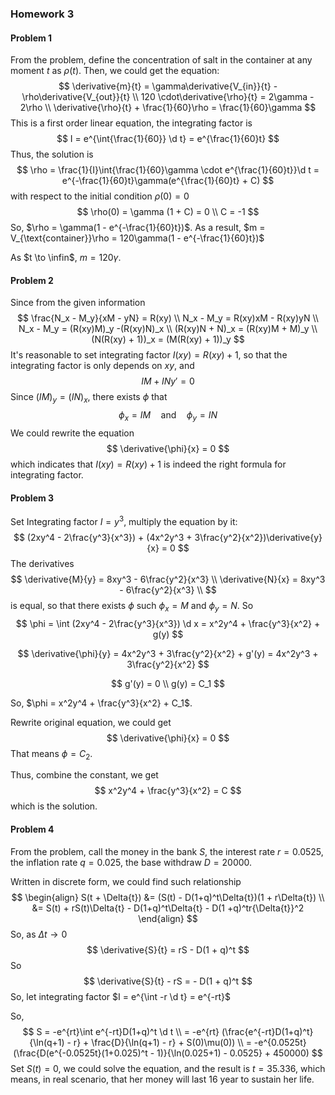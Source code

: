 $$
\newcommand\d{\text{d}}
$$

### Homework 3

#### Problem 1

From the problem, define the concentration of salt in the container at any moment $t$ as $\rho(t)$. Then, we could get the equation:
$$
\derivative{m}{t} = \gamma\derivative{V_{in}}{t} - \rho\derivative{V_{out}}{t} \\
120 \cdot\derivative{\rho}{t} = 2\gamma - 2\rho \\
\derivative{\rho}{t}  + \frac{1}{60}\rho = \frac{1}{60}\gamma
$$
This is a first order linear equation, the integrating factor is
$$
I = e^{\int{\frac{1}{60}} \d t} = e^{\frac{1}{60}t}
$$
Thus, the solution is
$$
\rho = \frac{1}{I}\int{\frac{1}{60}\gamma \cdot e^{\frac{1}{60}t}}\d t = e^{-\frac{1}{60}t}\gamma(e^{\frac{1}{60}t} +  C)
$$
with respect to the initial condition $\rho(0) = 0$
$$
\rho(0) = \gamma (1 + C) = 0 \\
C = -1
$$
So, $\rho = \gamma(1 - e^{-\frac{1}{60}t})$. As a result, $m = V_{\text{container}}\rho = 120\gamma(1 - e^{-\frac{1}{60}t})$

As $t \to \infin$, $m = 120\gamma$.

#### Problem 2

Since from the given information
$$
\frac{N_x - M_y}{xM - yN} = R(xy) \\
N_x - M_y = R(xy)xM - R(xy)yN \\
N_x - M_y = (R(xy)M)_y -(R(xy)N)_x \\
(R(xy)N + N)_x = (R(xy)M + M)_y \\
(N(R(xy) + 1))_x = (M(R(xy) + 1))_y  
$$
It's reasonable to set integrating factor $I(xy) = R(xy) + 1$, so that the integrating factor is only depends on $xy$, and
$$
IM + INy' = 0
$$
Since $(IM)_y = (IN)_x$, there exists $\phi$ that
$$
\phi_x = IM \quad \text{and} \quad \phi_y = IN
$$
We could rewrite the equation
$$
\derivative{\phi}{x} = 0
$$
which indicates that $I(xy) = R(xy) + 1$ is indeed the right formula for integrating factor.

#### Problem 3

Set Integrating factor $I = y^3$, multiply the equation by it:
$$
(2xy^4 - 2\frac{y^3}{x^3}) + (4x^2y^3 + 3\frac{y^2}{x^2})\derivative{y}{x} = 0
$$
The derivatives
$$
\derivative{M}{y} = 8xy^3 - 6\frac{y^2}{x^3} \\
\derivative{N}{x} = 8xy^3 - 6\frac{y^2}{x^3} \\
$$
is equal, so that there exists $\phi$ such $\phi_x = M$ and $\phi_y = N$. So
$$
\phi = \int (2xy^4 - 2\frac{y^3}{x^3}) \d x = x^2y^4 + \frac{y^3}{x^2} + g(y)
$$

$$
\derivative{\phi}{y} = 4x^2y^3 + 3\frac{y^2}{x^2} + g'(y) = 4x^2y^3 + 3\frac{y^2}{x^2}
$$

$$
g'(y) = 0 \\
g(y) = C_1
$$

So, $\phi = x^2y^4 + \frac{y^3}{x^2} + C_1$.

Rewrite original equation, we could get
$$
\derivative{\phi}{x} = 0
$$
That means $\phi = C_2$.

Thus, combine the constant, we get
$$
x^2y^4 + \frac{y^3}{x^2} = C
$$
which is the solution.

#### Problem 4

From the problem, call the money in the bank $S$, the interest rate $r = 0.0525$, the inflation rate $q = 0.025$, the base withdraw $D = 20000$.

Written in discrete form, we could find such relationship
$$
\begin{align}
S(t + \Delta{t}) &= (S(t) - D(1+q)^t\Delta{t})(1 + r\Delta{t}) \\
								 &= S(t) + rS(t)\Delta{t} - D(1+q)^t\Delta{t} - D(1 +q)^tr{\Delta{t}}^2
\end{align}
$$
So, as $\Delta{t} \to 0$
$$
\derivative{S}{t} = rS - D(1 + q)^t
$$
So
$$
\derivative{S}{t} - rS = - D(1 + q)^t
$$
So, let integrating factor $I = e^{\int -r \d t} = e^{-rt}$

So,
$$
S = -e^{rt}\int e^{-rt}D(1+q)^t  \d t \\
= -e^{rt} (\frac{e^{-rt}D(1+q)^t}{\ln(q+1) - r} + \frac{D}{\ln(q+1) - r} + S(0)\mu(0)) \\
= -e^{0.0525t} (\frac{D(e^{-0.0525t}(1+0.025)^t - 1)}{\ln(0.025+1) - 0.0525}  + 450000)
$$
Set $S(t) = 0$, we could solve the equation, and the result is $t = 35.336$, which means, in real scenario, that her money will last $16$ year to sustain her life.





